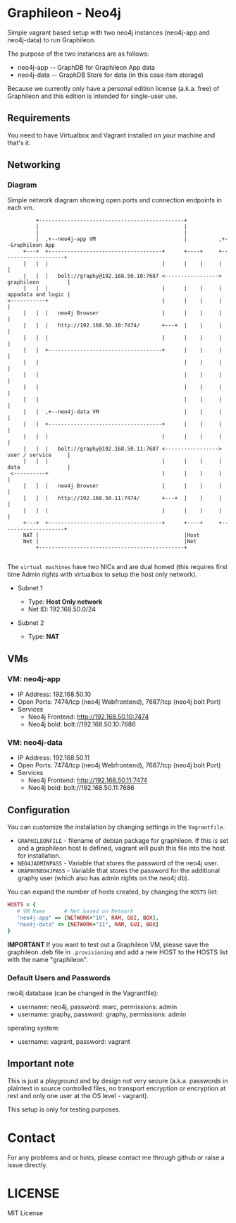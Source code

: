 # Graphileon - Neo4j
Simple vagrant based setup with two neo4j instances (neo4j-app and neo4j-data) to run Graphileon.

The purpose of the two instances are as follows:
- neo4j-app -- GraphDB for Graphileon App data
- neo4j-data -- GraphDB Store for data (in this case itsm storage)

Because we currently only have a personal edition license (a.k.a. free) of Graphileon and this edition is intended for single-user use.

## Requirements
You need to have Virtualbox and Vagrant installed on your machine and that's it.

## Networking

### Diagram
Simple network diagram showing open ports and connection endpoints in each vm.

```      ,+--Virtualbox
         +----------------------------------------------+
         |                                              |
         |                                              |
         |  ,+--neo4j-app VM                            |          ,+--Graphileon App
     +---+  +------------------------------------+      +----+     +--------------------+
     |   |  |                                    |      |    |     |                    |
     |   |  |   bolt://graphy@192.168.50.10:7687 <-----------------> graphileon         |
     |   |  |                                    |      |    |     | appadata and logic |
<-----------+                                    |      |    |     |                    |
     |   |  |   neo4j Browser                    |      |    |     |                    |
     |   |  |   http://192.168.50.10:7474/       +---+  |    |     |                    |
     |   |  |                                    |      |    |     |                    |
     |   |  +------------------------------------+      |    |     |                    |
     |   |                                              |    |     |                    |
     |   |                                              |    |     |                    |
     |   |                                              |    |     |                    |
     |   |                                              |    |     |                    |
     |   |  ,+--neo4j-data VM                           |    |     |                    |
     |   |  +------------------------------------+      |    |     |                    |
     |   |  |                                    |      |    |     |                    |
     |   |  |   bolt://graphy@192.168.50.11:7687 <-----------------> user / service     |
     |   |  |                                    |      |    |     | data               |
 <----------+                                    |      |    |     |                    |
     |   |  |   neo4j Browser                    |      |    |     |                    |
     |   |  |   http://192.168.50.11:7474/       +---+  |    |     |                    |
     |   |  |                                    |      |    |     |                    |
     +---+  +------------------------------------+      +----+     +--------------------+
     NAT |                                              |Host      
     Net |                                              |Net
         +----------------------------------------------+
         
```


The `virtual machines` have two NICs and are dual homed (this requires first time Admin rights with virtualbox to setup the host only network).

- Subnet 1
  - Type: **Host Only network**
  - Net ID: 192.168.50.0/24

- Subnet 2
  - Type: **NAT**

## VMs
### VM: neo4j-app
- IP Address: 192.168.50.10
- Open Ports: 7474/tcp (neo4j Webfrontend), 7687/tcp (neo4j bolt Port)
- Services
  - Neo4j Frontend: http://192.168.50.10:7474
  - Neo4j bold: bolt://192.168.50.10:7686

### VM: neo4j-data
- IP Address: 192.168.50.11
- Open Ports: 7474/tcp (neo4j Webfrontend), 7687/tcp (neo4j bolt Port)
- Services
  - Neo4j Frontend: http://192.168.50.11:7474
  - Neo4j bold: bolt://192.168.50.11:7686

## Configuration
You can customize the installation by changing settings in the `Vagrantfile`.

- `GRAPHILEONFILE` - filename of debian package for graphileon. If this is set and a graphileon host is defined, vagrant will push this file into the host for installation.
- `NEO4JADMINPASS` - Variable that stores the password of the neo4j user.
- `GRAPHYNEO4JPASS` - Variable that stores the password for the additional graphy user (which also has admin rights on the neo4j db).

You can expand the number of hosts created, by changing the `HOSTS` list:
```ruby
HOSTS = {
   # VM Name      # Net based on Network
   "neo4j-app" => [NETWORK+"10", RAM, GUI, BOX],
   "neo4j-data" => [NETWORK+"11", RAM, GUI, BOX]
}
```
**IMPORTANT**
If you want to test out a Graphileon VM, please save the graphileon .deb file in `.provisioning` and add a new HOST to the HOSTS list with the name "graphileon".

### Default Users and Passwords
neo4j database (can be changed in the Vagrantfile):
- username: neo4j, password: marc, permissions: admin
- username: graphy, password: graphy, permissions: admin

operating system:
- username: vagrant, password: vagrant

## Important note
This is just a playground and by design not very secure (a.k.a. passwords in plaintext in source controlled files, no transport encryption or encryption at rest and only one user at the OS level - vagrant).

This setup is only for testing purposes.

# Contact
For any problems and or hints, please contact me through github or raise a issue directly.

# LICENSE
MIT License
